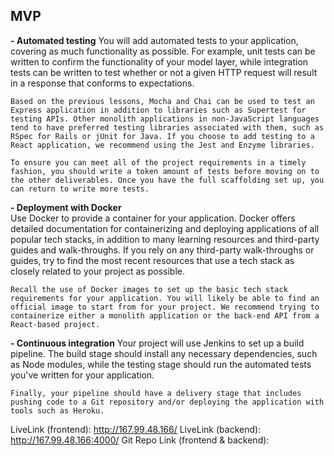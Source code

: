## MVP

**- Automated testing**
You will add automated tests to your application, covering as much functionality as possible. For example, unit tests can be written to confirm the functionality of your model layer, while integration tests can be written to test whether or not a given HTTP request will result in a response that conforms to expectations.

    Based on the previous lessons, Mocha and Chai can be used to test an Express application in addition to libraries such as Supertest for testing APIs. Other monolith applications in non-JavaScript languages tend to have preferred testing libraries associated with them, such as RSpec for Rails or jUnit for Java. If you choose to add testing to a React application, we recommend using the Jest and Enzyme libraries.

    To ensure you can meet all of the project requirements in a timely fashion, you should write a token amount of tests before moving on to the other deliverables. Once you have the full scaffolding set up, you can return to write more tests.

**- Deployment with Docker**  
 Use Docker to provide a container for your application. Docker offers detailed documentation for containerizing and deploying applications of all popular tech stacks, in addition to many learning resources and third-party guides and walk-throughs. If you rely on any third-party walk-throughs or guides, try to find the most recent resources that use a tech stack as closely related to your project as possible.

    Recall the use of Docker images to set up the basic tech stack requirements for your application. You will likely be able to find an official image to start from for your project. We recommend trying to containerize either a monolith application or the back-end API from a React-based project.

**- Continuous integration**
Your project will use Jenkins to set up a build pipeline. The build stage should install any necessary dependencies, such as Node modules, while the testing stage should run the automated tests you've written for your application.

    Finally, your pipeline should have a delivery stage that includes pushing code to a Git repository and/or deploying the application with tools such as Heroku.

LiveLink (frontend): <http://167.99.48.166/>
LiveLink (backend): <http://167.99.48.166:4000/>
Git Repo Link (frontend & backend):

